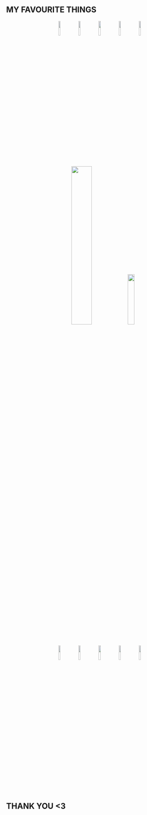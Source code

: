 
## MY FAVOURITE THINGS

<div align="center">
	<img width = "10%" src="https://github.com/user-attachments/assets/3cf2d653-7f52-4f47-bcc1-648d8b9d14c0">
<img width = "10%" src="https://github.com/user-attachments/assets/77c546fe-828a-4ddc-8ce8-d39980171b7c">
	<img width = "10%" src="https://github.com/user-attachments/assets/3697fa44-0ff8-4a27-bbcb-c285c63b8236">
	<img width = "10%" src="https://github.com/user-attachments/assets/a1337bb8-9d76-4218-a567-b495c65a0dc3">
	<img width = "10%" src="https://github.com/user-attachments/assets/f2c5b5ea-3249-4e3d-a7c6-878030113066">
</div>

<div align="center">
	<img width = "33%" src="https://github.com/user-attachments/assets/1472094a-5961-40a0-89e8-9e9ffacf0f5b">
<img width = "18.6%" src="https://github.com/user-attachments/assets/c305e5ad-bf45-482d-993a-4a30a73cea09">
</div>


<div align="center">
	<img width = "10%" src="https://github.com/user-attachments/assets/da0554fc-10a2-44b5-8b12-39fd288392da">
<img width = "10%" src="https://github.com/user-attachments/assets/b8802f50-3ad7-4f3e-bddd-f281401b5c92">
	<img width = "10%" src="https://github.com/user-attachments/assets/c84ba6de-59a7-4fe4-85f3-e5aa4a6c6a6c">
	<img width = "10%" src="https://github.com/user-attachments/assets/c66b3070-96c8-4759-abdc-b6695ceee67c3">
	<img width = "10%" src="https://github.com/user-attachments/assets/77f1e749-9283-4676-85a1-e9c50a37a253">
</div>

## THANK YOU <3
